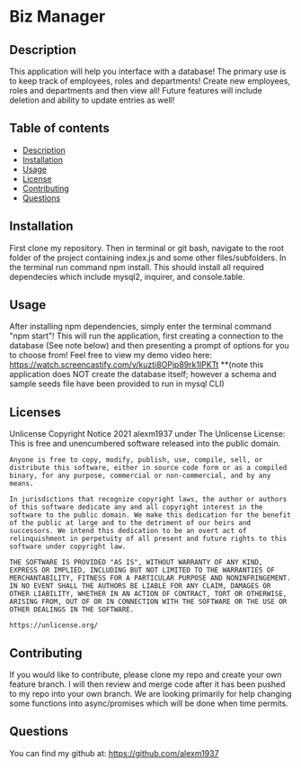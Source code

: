   # Biz Manager

  ## Description
  This application will help you interface with a database! The primary use is to keep track of employees, roles and departments! Create new employees, roles and departments and then view all! Future features will include deletion and ability to update entries as well!

  ## Table of contents
  * [Description](#description)
  * [Installation](#installation)
  * [Usage](#usage)
  * [License](#license)
  * [Contributing](#contributing)
  * [Questions](#questions)

  ## Installation
  First clone my repository. Then in terminal or git bash, navigate to the root folder of the project containing index.js and some other files/subfolders. In the terminal run command npm install. This should install all required dependecies which include mysql2, inquirer, and console.table. 

  ## Usage
  After installing npm dependencies, simply enter the terminal command "npm start"! This will run the application, first creating a connection to the database (See note below) and then presenting a prompt of options for you to choose from! Feel free to view my demo video here: 
  https://watch.screencastify.com/v/kuzti8OPjp89rk1lPKTt
  **(note this application does NOT create the database itself; however a schema and sample seeds file have been provided to run in mysql CLI)

  ## Licenses
  Unlicense
  Copyright Notice 2021 alexm1937 under The Unlicense License: </br>
    This is free and unencumbered software released into the public domain.

    Anyone is free to copy, modify, publish, use, compile, sell, or distribute this software, either in source code form or as a compiled binary, for any purpose, commercial or non-commercial, and by any means.
    
    In jurisdictions that recognize copyright laws, the author or authors of this software dedicate any and all copyright interest in the software to the public domain. We make this dedication for the benefit of the public at large and to the detriment of our heirs and successors. We intend this dedication to be an overt act of relinquishment in perpetuity of all present and future rights to this software under copyright law.
    
    THE SOFTWARE IS PROVIDED "AS IS", WITHOUT WARRANTY OF ANY KIND, EXPRESS OR IMPLIED, INCLUDING BUT NOT LIMITED TO THE WARRANTIES OF MERCHANTABILITY, FITNESS FOR A PARTICULAR PURPOSE AND NONINFRINGEMENT. IN NO EVENT SHALL THE AUTHORS BE LIABLE FOR ANY CLAIM, DAMAGES OR OTHER LIABILITY, WHETHER IN AN ACTION OF CONTRACT, TORT OR OTHERWISE, ARISING FROM, OUT OF OR IN CONNECTION WITH THE SOFTWARE OR THE USE OR OTHER DEALINGS IN THE SOFTWARE.
    
    https://unlicense.org/

  ## Contributing 
  If you would like to contribute, please clone my repo and create your own feature branch. I will then review and merge code after it has been pushed to my repo into your own branch. We are looking primarily for help changing some functions into async/promises which will be done when time permits. 

  

  ## Questions
  You can find my github at: https://github.com/alexm1937 </br>
  
  